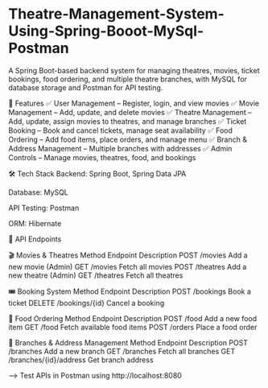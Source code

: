 # Theatre-Management-System-Using-Spring-Booot-MySql-Postman
A Spring Boot-based backend system for managing theatres, movies, ticket bookings, food ordering, and multiple theatre branches, with MySQL for database storage and Postman for API testing.

📌 Features
✅ User Management – Register, login, and view movies
✅ Movie Management – Add, update, and delete movies
✅ Theatre Management – Add, update, assign movies to theatres, and manage branches
✅ Ticket Booking – Book and cancel tickets, manage seat availability
✅ Food Ordering – Add food items, place orders, and manage menu
✅ Branch & Address Management – Multiple branches with addresses
✅ Admin Controls – Manage movies, theatres, food, and bookings

🛠️ Tech Stack
Backend: Spring Boot, Spring Data JPA

Database: MySQL

API Testing: Postman

ORM: Hibernate


🚀 API Endpoints

🎬 Movies & Theatres
Method	Endpoint	Description
POST	/movies	Add a new movie (Admin)
GET	/movies	Fetch all movies
POST	/theatres	Add a new theatre (Admin)
GET	/theatres	Fetch all theatres

🎟 Booking System
Method	Endpoint	Description
POST	/bookings	Book a ticket
DELETE	/bookings/{id}	Cancel a booking

🍔 Food Ordering
Method	Endpoint	Description
POST	/food	Add a new food item
GET	/food	Fetch available food items
POST	/orders	Place a food order

🏢 Branches & Address Management
Method	Endpoint	Description
POST	/branches	Add a new branch
GET	/branches	Fetch all branches
GET	/branches/{id}/address	Get branch address

--> Test APIs in Postman using http://localhost:8080
